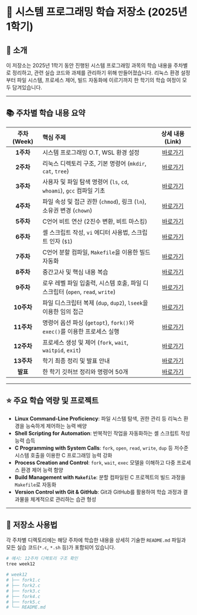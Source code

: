 # 📖 시스템 프로그래밍 학습 저장소 (2025년 1학기)

## 📌 소개
이 저장소는 2025년 1학기 동안 진행된 시스템 프로그래밍 과목의 학습 내용을 주차별로 정리하고, 관련 실습 코드와 과제를 관리하기 위해 만들어졌습니다. 리눅스 환경 설정부터 파일 시스템, 프로세스 제어, 빌드 자동화에 이르기까지 한 학기의 학습 여정이 모두 담겨있습니다.

---

## 📚 주차별 학습 내용 요약

| 주차 (Week) | 핵심 주제 | 상세 내용 (Link) |
| :---: | :--- | :---: |
| **1주차** | 시스템 프로그래밍 O.T, WSL 환경 설정 | [바로가기](./week01/README.md)  |
| **2주차** | 리눅스 디렉토리 구조, 기본 명령어 (`mkdir`, `cat`, `tree`) | [바로가기](./week02/README.md)  |
| **3주차** | 사용자 및 파일 탐색 명령어 (`ls`, `cd`, `whoami`), `gcc` 컴파일 기초 | [바로가기](./week03/README.md)  |
| **4주차** | 파일 속성 및 접근 권한 (`chmod`), 링크 (`ln`), 소유권 변경 (`chown`) | [바로가기](./week04/README.md) |
| **5주차** | C언어 비트 연산 (2진수 변환, 비트 마스킹) | [바로가기](./week05/README.md) |
| **6주차** | 셸 스크립트 작성, `vi` 에디터 사용법, 스크립트 인자 (`$1`) | [바로가기](./week06/README.md) |
| **7주차** | C언어 분할 컴파일, `Makefile`을 이용한 빌드 자동화 | [바로가기](./week07/README.md) |
| **8주차** | 중간고사 및 핵심 내용 복습 | [바로가기](./week08/README.md) |
| **9주차** | 로우 레벨 파일 입출력, 시스템 호출, 파일 디스크립터 (`open`, `read`, `write`) | [바로가기](./week09/README.md) |
| **10주차**| 파일 디스크립터 복제 (`dup`, `dup2`), `lseek`을 이용한 임의 접근 | [바로가기](./week10/README.md) |
| **11주차**| 명령어 옵션 파싱 (`getopt`), `fork()`와 `exec()`를 이용한 프로세스 실행 | [바로가기](./week11/README.md) |
| **12주차**| 프로세스 생성 및 제어 (`fork`, `wait`, `waitpid`, `exit`) | [바로가기](./week12/README.md) |
| **13주차**| 학기 최종 정리 및 발표 안내 | [바로가기](./week13/README.md) |
| **발표** | 한 학기 깃허브 정리와 명령어 50개 | [바로가기](./PPT/README.md)  |

---

## ⭐ 주요 학습 역량 및 프로젝트

-   **Linux Command-Line Proficiency**: 파일 시스템 탐색, 권한 관리 등 리눅스 환경을 능숙하게 제어하는 능력 배양
-   **Shell Scripting for Automation**: 반복적인 작업을 자동화하는 셸 스크립트 작성 능력 습득
-   **C Programming with System Calls**: `fork`, `open`, `read`, `write`, `dup` 등 저수준 시스템 호출을 이용한 C 프로그래밍 능력 강화
-   **Process Creation and Control**: `fork`, `wait`, `exec` 모델을 이해하고 다중 프로세스 환경 제어 능력 함양
-   **Build Management with `Makefile`**: 분할 컴파일된 C 프로젝트의 빌드 과정을 `Makefile`로 자동화
-   **Version Control with Git & GitHub**: Git과 GitHub를 활용하여 학습 과정과 결과물을 체계적으로 관리하는 습관 형성

---

## 🚀 저장소 사용법

각 주차별 디렉토리에는 해당 주차에 학습한 내용을 상세히 기술한 `README.md` 파일과 모든 실습 코드(`*.c`, `*.sh` 등)가 포함되어 있습니다.

```bash
# 예시: 12주차 디렉토리 구조 확인
tree week12

# week12
# ├── fork1.c
# ├── fork2.c
# ├── fork3.c
# ├── fork4.c
# ├── fork5.c
# └── README.md

